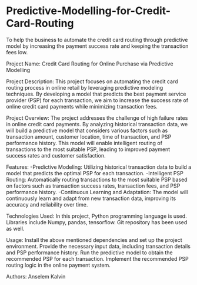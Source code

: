# Predictive-Modelling-for-Credit-Card-Routing
To help the business to automate the credit card routing through predictive model by increasing the payment success rate and keeping the transaction fees low.

Project Name: Credit Card Routing for Online Purchase via Predictive Modelling

Project Description: This project focuses on automating the credit card routing process in online retail by leveraging predictive modeling techniques. By developing a model that predicts the best payment service provider (PSP) for each transaction, we aim to increase the success rate of online credit card payments while minimizing transaction fees.

Project Overview: The project addresses the challenge of high failure rates in online credit card payments. By analyzing historical transaction data, we will build a predictive model that considers various factors such as transaction amount, customer location, time of transaction, and PSP performance history. This model will enable intelligent routing of transactions to the most suitable PSP, leading to improved payment success rates and customer satisfaction.

Features: 
  -Predictive Modeling: Utilizing historical transaction data to build a model that predicts the optimal PSP for each transaction.
  -Intelligent PSP Routing: Automatically routing transactions to the most suitable PSP based on factors such as transaction success rates, transaction fees, and PSP performance history.
  -Continuous Learning and Adaptation: The model will continuously learn and adapt from new transaction data, improving its accuracy and reliability over time.

Technologies Used: In this project, Python programming language is used. Libraries include Numpy, pandas, tensorflow. Git repository has been used as well.


Usage: Install the above mentioned dependencies and set up the project environment.
Provide the necessary input data, including transaction details and PSP performance history.
Run the predictive model to obtain the recommended PSP for each transaction.
Implement the recommended PSP routing logic in the online payment system.

Authors: Anselem Kalvin
